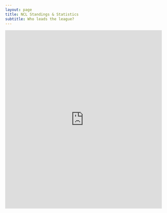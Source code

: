 ```yaml
---
layout: page
title: NCL Standings & Statistics
subtitle: Who leads the league?
---
```

<div style="display: flex; justify-content: center;">
  <iframe width="1024" height="576" src="https://lookerstudio.google.com/embed/reporting/8dd25dc6-cc22-4076-9655-ebbc0e12529a/page/JX2kB" frameborder="0" style="border:0" allowfullscreen></iframe>
</div>

